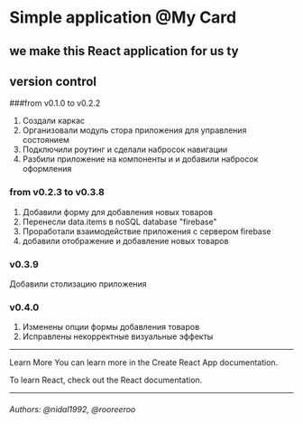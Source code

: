 # Simple application @My Card 
## we make this React application for us ty
## version control
 
###from v0.1.0 to v0.2.2
1. Создали каркас 
2. Организовали модуль стора приложения для управления состоянием
3. Подключили роутинг и сделали набросок навигации
4. Разбили приложение на компоненты и и добавили набросок оформления

### from v0.2.3 to v0.3.8
1. Добавили форму для добавления новых товаров
2. Перенесли data.items в noSQL database "firebase"
3. Проработали взаимодействие приложения с сервером firebase 
4. добавили отображение и добавление новых товаров

### v0.3.9
Добавили столизацию приложения

### v0.4.0 
1. Изменены опции формы добавления товаров
2. Исправлены некорректные визуальные эффекты 


___
Learn More
You can learn more in the Create React App documentation.

To learn React, check out the React documentation.
___
###### Authors: @nidal1992, @rooreeroo
